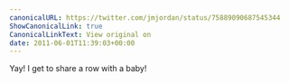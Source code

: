 ```yaml
---
canonicalURL: https://twitter.com/jmjordan/status/75889090687545344
ShowCanonicalLink: true
CanonicalLinkText: View original on
date: 2011-06-01T11:39:03+00:00
---
```

Yay! I get to share a row with a baby!